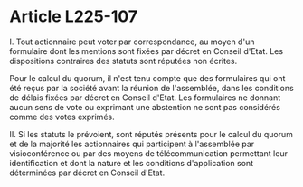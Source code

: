 # Article L225-107

I. Tout actionnaire peut voter par correspondance, au moyen d'un formulaire dont les mentions sont fixées par décret en Conseil d'Etat. Les dispositions contraires des statuts sont réputées non écrites.

Pour le calcul du quorum, il n'est tenu compte que des formulaires qui ont été reçus par la société avant la réunion de l'assemblée, dans les conditions de délais fixées par décret en Conseil d'Etat. Les formulaires ne donnant aucun sens de vote ou exprimant une abstention ne sont pas considérés comme des votes exprimés.

II. Si les statuts le prévoient, sont réputés présents pour le calcul du quorum et de la majorité les actionnaires qui participent à l'assemblée par visioconférence ou par des moyens de télécommunication permettant leur identification et dont la nature et les conditions d'application sont déterminées par décret en Conseil d'Etat.
